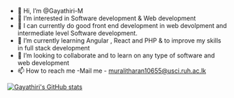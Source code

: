 - 👋 Hi, I’m @Gayathiri-M
- 👀 I’m interested in Software development & Web development 
- 🌱 I can currently do good front end development in web devolpment and intermediate level Software development.
- 🌱 I’m currently learning Angular , React and PHP & to improve my skills in full stack development
- 💞️ I’m looking to collaborate and to learn on any type of software and web development
- 📫 How to reach me 
    -Mail me - muralitharan10655@usci.ruh.ac.lk

<!---
Gayathiri-M/Gayathiri-M is a ✨ special ✨ repository because its `README.md` (this file) appears on your GitHub profile.
You can click the Preview link to take a look at your changes.
--->


[![Gayathiri's GitHub stats](https://github-readme-stats.vercel.app/api?username=Gayathiri-M&count_private=true&show_icons=true)](https://github.com/Gayathiri-M/github-readme-stats)
